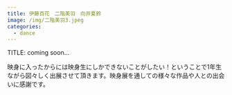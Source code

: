 ```yaml
---
title: 伊藤百花　二階美羽　向井夏鈴
image: /img/二階美羽3.jpeg
categories:
  - dance
---
```

TITLE: coming soon...

映身に入ったからには映身生にしかできないことがしたい！ということで1年生ながら図々しく出展させて頂きます。映身展を通しての様々な作品や人との出会いに感謝です。
